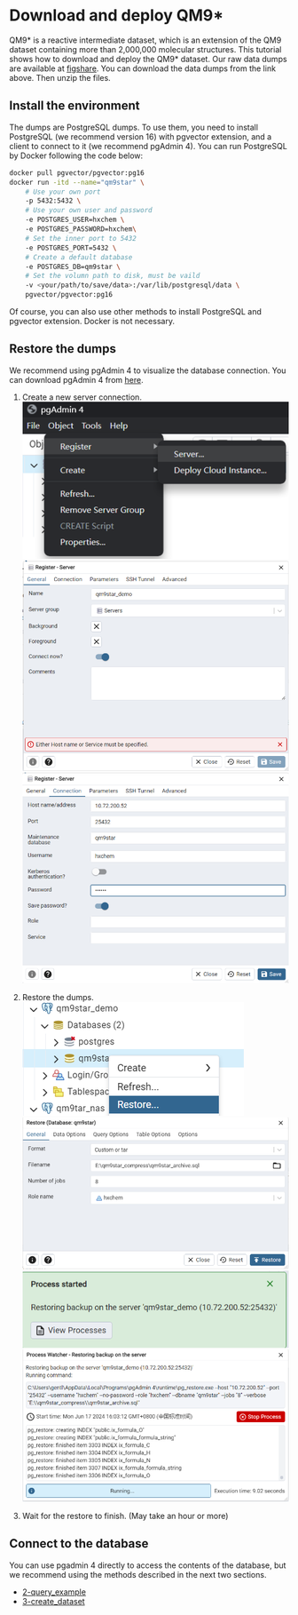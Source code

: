 <!--
 * @Author: TMJ
 * @Date: 2024-04-29 16:14:07
 * @LastEditors: TMJ
 * @LastEditTime: 2024-06-17 16:53:58
 * @Description: 请填写简介
-->
# Download and deploy QM9\*

QM9\* is a reactive intermediate dataset, which is an extension of the QM9 dataset containing more than 2,000,000 molecular structures. This tutorial shows how to download and deploy the QM9* dataset. Our raw data dumps are available at [figshare](https://figshare.com/s/0197719193f72e70b31a). You can download the data dumps from the link above. Then unzip the files.

## Install the environment

The dumps are PostgreSQL dumps. To use them, you need to install PostgreSQL (we recommend version 16) with pgvector extension, and a client to connect to it (we recommend pgAdmin 4). You can run PostgreSQL by Docker following the code below:

```bash
docker pull pgvector/pgvector:pg16
docker run -itd --name="qm9star" \ 
    # Use your own port
    -p 5432:5432 \ 
    # Use your own user and password
    -e POSTGRES_USER=hxchem \ 
    -e POSTGRES_PASSWORD=hxchem\ 
    # Set the inner port to 5432
    -e POSTGRES_PORT=5432 \ 
    # Create a default database
    -e POSTGRES_DB=qm9star \ 
    # Set the volumn path to disk, must be vaild
    -v <your/path/to/save/data>:/var/lib/postgresql/data \ 
    pgvector/pgvector:pg16
```

Of course, you can also use other methods to install PostgreSQL and pgvector extension. Docker is not necessary.

## Restore the dumps

We recommend using pgAdmin 4 to visualize the database connection. You can download pgAdmin 4 from [here](https://www.pgadmin.org/download/).

1. Create a new server connection.
![img1](image/1-download_and_deploy_qm9star/PixPin_2024-06-17_15-54-46.png)
![img1](image/1-download_and_deploy_qm9star/PixPin_2024-06-17_15-57-58.png)
![img1](image/1-download_and_deploy_qm9star/PixPin_2024-06-17_16-00-17.png)

2. Restore the dumps.
![img1](image/1-download_and_deploy_qm9star/PixPin_2024-06-17_16-00-48.png)
![img1](image/1-download_and_deploy_qm9star/PixPin_2024-06-17_16-01-14.png)
![img1](image/1-download_and_deploy_qm9star/PixPin_2024-06-17_16-01-27.png)
![img1](image/1-download_and_deploy_qm9star/PixPin_2024-06-17_16-03-27.png)

3. Wait for the restore to finish. (May take an hour or more)
  
## Connect to the database

You can use pgadmin 4 directly to access the contents of the database, but we recommend using the methods described in the next two sections.

- [2-query_example](https://github.com/gentle1999/qm9star_query/blob/main/tutorial/2-query_example.ipynb)
- [3-create_dataset](https://github.com/gentle1999/qm9star_query/blob/main/tutorial/3-create_dataset.ipynb)
